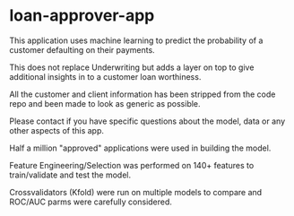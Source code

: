 # loan-approver-app
This application uses machine learning to predict the probability of a customer defaulting on their payments.

This does not replace Underwriting but adds a layer on top to give additional insights in to a customer loan worthiness.

All the customer and client information has been stripped from the code repo and been made to look as generic as possible.

Please contact if you have specific questions about the model, data or any other aspects of this app.

Half a million "approved" applications were used in building the model.

Feature Engineering/Selection was performed on 140+ features to train/validate and test the model.

Crossvalidators (Kfold) were run on multiple models to compare and ROC/AUC parms were carefully considered.
